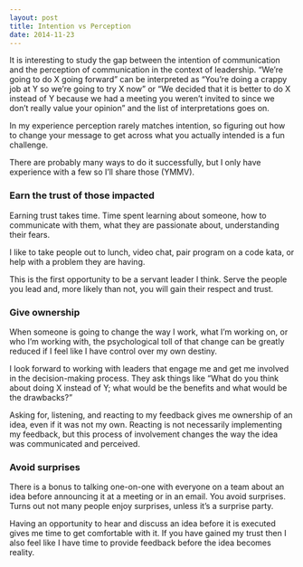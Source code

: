 ```yaml
---
layout: post
title: Intention vs Perception
date: 2014-11-23
---
```


It is interesting to study the gap between the intention of communication and the perception of communication in the context of leadership. “We’re going to do X going forward” can be interpreted as “You’re doing a crappy job at Y so we’re going to try X now” or “We decided that it is better to do X instead of Y because we had a meeting you weren’t invited to since we don’t really value your opinion” and the list of interpretations goes on.

In my experience perception rarely matches intention, so figuring out how to change your message to get across what you actually intended is a fun challenge.

There are probably many ways to do it successfully, but I only have experience with a few so I’ll share those (YMMV).

### Earn the trust of those impacted

Earning trust takes time. Time spent learning about someone, how to communicate with them, what they are passionate about, understanding their fears.

I like to take people out to lunch, video chat, pair program on a code kata, or help with a problem they are having.

This is the first opportunity to be a servant leader I think. Serve the people you lead and, more likely than not, you will gain their respect and trust.

### Give ownership

When someone is going to change the way I work, what I’m working on, or who I’m working with, the psychological toll of that change can be greatly reduced if I feel like I have control over my own destiny.

I look forward to working with leaders that engage me and get me involved in the decision-making process. They ask things like “What do you think about doing X instead of Y; what would be the benefits and what would be the drawbacks?”

Asking for, listening, and reacting to my feedback gives me ownership of an idea, even if it was not my own. Reacting is not necessarily implementing my feedback, but this process of involvement changes the way the idea was communicated and perceived.

### Avoid surprises

There is a bonus to talking one-on-one with everyone on a team about an idea before announcing it at a meeting or in an email. You avoid surprises. Turns out not many people enjoy surprises, unless it’s a surprise party.

Having an opportunity to hear and discuss an idea before it is executed gives me time to get comfortable with it. If you have gained my trust then I also feel like I have time to provide feedback before the idea becomes reality.
